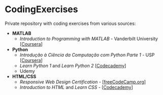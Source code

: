 # CodingExercises
Private repository with coding exercises from various sources:

- **MATLAB**
  - _Introduction to Programming with MATLAB_ - Vanderbilt University [[Coursera](https://www.coursera.org/learn/matlab)]
- **Python**
  - _Introdução à Ciência da Computação com Python Parte 1_ - USP [[Coursera](https://www.coursera.org/learn/ciencia-computacao-python-conceitos)]
  - _Learn Python 1_ and _Learn Python 2_ [[Codecademy](https://www.codecademy.com/catalog/language/python)]
  - Udemy
- **HTML/CSS**
  - _Responsive Web Design Certification_ - [[freeCodeCamp.org](https://www.freecodecamp.org/learn)]
  - _Introduction to HTML_ and _Learn CSS_ - [[Codecademy](https://www.codecademy.com/catalog/language/html-css)]

